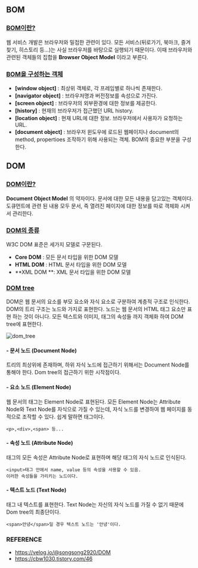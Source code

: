 ## BOM



### <u>BOM이란?</u>

웹 서비스 개발은 브라우저와 밀접한 관련이 있다. 모든 서비스(뒤로가기, 북마크, 즐겨찾기, 히스토리 등...)는 사실 브라우저를 바탕으로 실행되기 때문이다. 이때 브라우저와 관련된 객체들의 집합을 **Browser Object Model** 이라고 부른다.



### <u>BOM을 구성하는 객체</u>

* **[window object]** : 최상위 객체로, 각 프레임별로 하나씩 존재한다.
* **[navigator object]** : 브라우저명과 버전정보를 속성으로 가진다.
* **[screen object]** : 브라우저의 외부환경에 대한 정보를 제공한다.
* **[history]** : 현재의 브라우저가 접근했던 URL history.
* **[location object]** : 현재 URL에 대한 정보. 브라우저에서 사용자가 요청하는 URL.
* **[document object]** : 브라우저 윈도우에 로드된 웹페이지나 document의 method, propertioes 조작하기 위해 사용되는 객체. BOM의 중요한 부분을 구성한다.



## DOM



### <u>DOM이란?</u>

**Document Object Model** 의 약자이다. 문서에 대한 모든 내용을 담고있는 객체이다. 도큐먼트에 관련 된 내용 모두 문서, 즉 열려진 페이지에 대한 정보를 따로 객체화 시켜서 관리한다.



### <u>DOM의 종류</u>

W3C DOM 표준은 세가지 모델로 구문된다.

* **Core DOM** : 모든 문서 타입을 위한 DOM 모델
* **HTML DOM** : HTML 문서 타입을 위한 DOM 모델
* **XML DOM **: XML 문서 타입을 위한 DOM 모델

### <u>DOM tree</u>

DOM은 웹 문서의 요소를 부모 요소와 자식 요소로 구분하여 계층적 구조로 인식한다. DOM의 트리 구조는 노드와 가지로 표현한다. 노드는 웹 문서의 HTML 태그 요소만 표현 하는 것이 아니다. 모든 텍스트와 이미지, 태그의 속성들 까지 객체화 하여 DOM tree에 표현한다.

![dom_tree](C:\Users\jyb63\Desktop\취업스터디\1st\BJY\resource\dom_tree.jpg)

#### - 문서 노드 (Document Node)

트리의 최상위에 존재하며, 하위 자식 노드에 접근하기 위해서는 Document Node를 통해야 한다. Dom tree의 접근하기 위한 시작점이다.

#### - 요소 노드 (Element Node)

웹 문서의 태그는 Element Node로 표현된다. 모든 Element Node는 Attribute Node와 Text Node를 자식으로 가질 수 있는데, 자식 노드를 변경하여 웹 페이지를 동적으로 조작할 수 있다. 쉽게 말하면 태그이다.

~~~
<p>,<div>,<span> 등...
~~~

#### - 속성 노드 (Attribute Node)

태그의 모든 속성은 Attribute Node로 표현하며 해당 태그의 자식 노드로 인식된다. 

~~~
<input>태그 안에서 name, value 등의 속성을 사용할 수 있음.
이러한 속성들을 가리키는 노드이다.
~~~

#### - 텍스트 노드 (Text Node)

태그 내 텍스트를 표현한다. Text Node는 자신의 자식 노드를 가질 수 없기 때문에 Dom tree의 최종단이다. 

~~~
<span>안녕</span>일 경우 텍스트 노드는 '안녕'이다.
~~~







### REFERENCE

* <a>https://velog.io/@songsong2920/DOM</a>
* <a>https://cbw1030.tistory.com/46</a>

